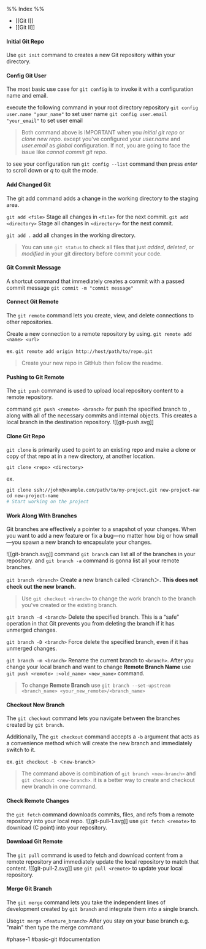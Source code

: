 %% Index %%
- [[Git I]]
- [[Git II]]

#### Initial Git Repo
Use `git init` command to creates a new Git repository within your directory.

#### Config Git User
The most basic use case for `git config` is to invoke it with a configuration name and email.

execute the following command in your root directory repository
`git config user.name "your_name"` to set user name
`git config user.email "your_email"` to set user email

> Both command above is IMPORTANT when you *initial git repo* or *clone new repo*. except you've configured your *user.name* and *user.email* as *global* configuration. If not, you are going to face the issue like *cannot commit git repo*.

to see your configuration run `git config --list` command then press *enter* to scroll down or *q* to quit the mode.

#### Add Changed Git
The git add command adds a change in the working directory to the staging area.

`git add <file>` Stage all changes in `<file>` for the next commit.
`git add <directory>` Stage all changes in `<directory>` for the next commit.

`git add .` add all changes in the working directory.

> You can use `git status` to check all files that just *added*, *deleted*, or *modified* in your git directory before commit your code. 

#### Git Commit Message
A shortcut command that immediately creates a commit with a passed commit message
`git commit -m "commit message"`

#### Connect Git Remote
The `git remote` command lets you create, view, and delete connections to other repositories. 

Create a new connection to a remote repository by using.
`git remote add <name> <url>`

ex.
`git remote add origin http://host/path/to/repo.git`

> Create your new repo in GitHub then follow the readme.

#### Pushing to Git Remote
The `git push` command is used to upload local repository content to a remote repository.

command `git push <remote> <branch>` for push the specified branch to , along with all of the necessary commits and internal objects. This creates a local branch in the destination repository.
![[git-push.svg]]


#### Clone Git Repo
`git clone` is primarily used to point to an existing repo and make a clone or copy of that repo at in a new directory, at another location.

`git clone <repo> <directory>`

ex.
```bash
git clone ssh://john@example.com/path/to/my-project.git new-project-name
cd new-project-name
# Start working on the project
```

#### Work Along With Branches
Git branches are effectively a pointer to a snapshot of your changes. When you want to add a new feature or fix a bug—no matter how big or how small—you spawn a new branch to encapsulate your changes.

![[git-branch.svg]]
command `git branch` can list all of the branches in your repository.
and `git branch -a` command is gonna list all your remote branches. 

`git branch <branch>` Create a new branch called ＜branch＞. **This does not check out the new branch.**

>Use `git checkout <branch>` to change the work branch to the branch you've created or the existing branch.

`git branch -d <branch>` Delete the specified branch. This is a “safe” operation in that Git prevents you from deleting the branch if it has unmerged changes.

`git branch -D <branch>` Force delete the specified branch, even if it has unmerged changes.

`git branch -m <branch>` Rename the current branch to `<branch>`. After you change your local branch and want to change **Remote Branch Name** use `git push <remote> :<old_name> <new_name>` command.

>To change **Remote Branch** use `git branch --set-upstream <branch_name> <your_new_remote>/<branch_name>`

#### Checkout New Branch
The `git checkout` command lets you navigate between the branches created by `git branch`.
 
Additionally, The `git checkout` command accepts a `-b` argument that acts as a convenience method which will create the new branch and immediately switch to it.

ex.
`git checkout -b ＜new-branch＞`

>The command above is combination of `git branch <new-branch>` and `git checkout <new-branch>`. it is a better way to create and checkout new branch in one command. 

#### Check Remote Changes
the `git fetch` command downloads commits, files, and refs from a remote repository into your local repo.
![[git-pull-1.svg]]
use `git fetch <remote>` to download (C point) into your repository.

#### Download Git Remote
The `git pull` command is used to fetch and download content from a remote repository and immediately update the local repository to match that content.
![[git-pull-2.svg]]
use `git pull <remote>` to update your local repository.

#### Merge Git Branch
The `git merge` command lets you take the independent lines of development created by `git branch` and integrate them into a single branch.

Use`git merge <feature_branch>` After you stay on your base branch e.g. "main" then type the merge command.


#phase-1 #basic-git #documentation